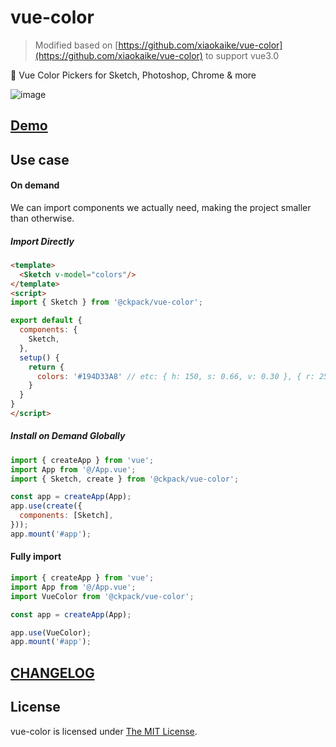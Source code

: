 # vue-color 

> Modified based on [https://github.com/xiaokaike/vue-color](https://github.com/xiaokaike/vue-color) to support vue3.0

🎨 Vue Color Pickers for Sketch, Photoshop, Chrome & more

![image](https://user-images.githubusercontent.com/30174970/114983369-1e5aa380-9ec3-11eb-9e77-b122d19f1ebd.png)

## [Demo](https://ckpack.github.io/vue-color)

## Use case

#### On demand

We can import components we actually need, making the project smaller than otherwise.

##### Import Directly

```html
<template>
  <Sketch v-model="colors"/>
</template>
<script>
import { Sketch } from '@ckpack/vue-color';

export default {
  components: {
    Sketch,
  },
  setup() {
    return {
      colors: '#194D33A8' // etc: { h: 150, s: 0.66, v: 0.30 }, { r: 255, g: 0, b: 0 }, '#194d33'
    }
  }
}
</script>
```

##### Install on Demand Globally

```js
import { createApp } from 'vue';
import App from '@/App.vue';
import { Sketch, create } from '@ckpack/vue-color';

const app = createApp(App);
app.use(create({
  components: [Sketch],
}));
app.mount('#app');
```

#### Fully import

```js
import { createApp } from 'vue';
import App from '@/App.vue';
import VueColor from '@ckpack/vue-color';

const app = createApp(App);

app.use(VueColor);
app.mount('#app');
```

## [CHANGELOG](/CHANGELOG.md)

## License

vue-color is licensed under [The MIT License](LICENSE).
